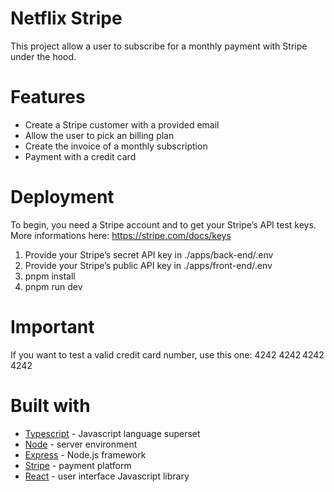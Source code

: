 # Netflix Stripe

This project allow a user to subscribe for a monthly payment with Stripe under the hood.

# Features

- Create a Stripe customer with a provided email
- Allow the user to pick an billing plan
- Create the invoice of a monthly subscription
- Payment with a credit card

# Deployment

To begin, you need a Stripe account and to get your Stripe’s API test keys. More informations here:
https://stripe.com/docs/keys

1. Provide your Stripe’s secret API key in ./apps/back-end/.env
2. Provide your Stripe’s public API key in ./apps/front-end/.env
3. pnpm install
4. pnpm run dev

# Important

If you want to test a valid credit card number, use this one: 4242 4242 4242 4242

# Built with

- [Typescript](https://www.typescriptlang.org/) - Javascript language superset
- [Node](https://nodejs.org/en/) - server environment
- [Express](https://expressjs.com/) - Node.js framework
- [Stripe](https://stripe.com/docs) - payment platform
- [React](https://en.reactjs.org/) - user interface Javascript library
